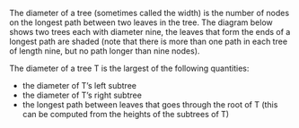 The diameter of a tree (sometimes called the width) is the number of nodes on the longest path between two leaves in the tree.
The diagram below shows two trees each with diameter nine, the leaves that form the ends of a longest path are shaded
(note that there is more than one path in each tree of length nine, but no path longer than nine nodes).



The diameter of a tree T is the largest of the following quantities:

* the diameter of T’s left subtree
* the diameter of T’s right subtree
* the longest path between leaves that goes through the root of T (this can be computed from the heights of the subtrees of T)